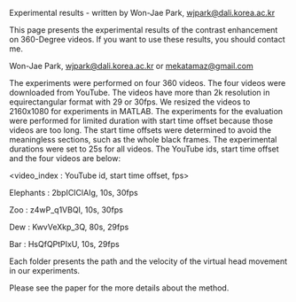 Experimental results - written by Won-Jae Park, wjpark@dali.korea.ac.kr

This page presents the experimental results of the contrast enhancement on 360-Degree videos.
If you want to use these results, you should contact me.

Won-Jae Park, <wjpark@dali.korea.ac.kr> or <mekatamaz@gmail.com>

The experiments were performed on four 360 videos.
The four videos were downloaded from YouTube.
The videos have more than 2k resolution in equirectangular format with 29 or 30fps. We resized the videos to 2160x1080 for experiments in MATLAB.
The experiments for the evaluation were performed for limited duration with start time offset because those videos are too long.
The start time offsets were determined to avoid the meaningless sections, such as the whole black frames. The experimental durations were set to 25s for all videos.
The YouTube ids, start time offset and the four videos are below:

<video_index : YouTube id, start time offset, fps>

Elephants    : 2bpICIClAIg, 10s, 30fps

Zoo          : z4wP_q1VBQI, 10s, 30fps

Dew          : KwvVeXkp_3Q, 80s, 29fps

Bar          : HsQfQPtPIxU, 10s, 29fps

Each folder presents the path and the velocity of the virtual head movement in our experiments.

Please see the paper for the more details about the method.
